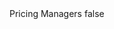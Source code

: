 <?xml version="1.0" encoding="UTF-8"?>
<CustomMetadata xmlns="http://soap.sforce.com/2006/04/metadata">
    <label>Pricing Managers</label>
    <protected>false</protected>
</CustomMetadata>
